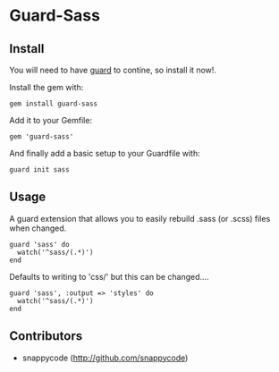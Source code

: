 # Guard-Sass

## Install

You will need to have [guard](http://github.com/guard/guard) to contine, so install it now!.

Install the gem with:

    gem install guard-sass

Add it to your Gemfile:

    gem 'guard-sass'

And finally add a basic setup to your Guardfile with:

    guard init sass


## Usage

A guard extension that allows you to easily rebuild .sass (or .scss) files when changed.

    guard 'sass' do
      watch('^sass/(.*)')
    end

Defaults to writing to 'css/' but this can be changed....

    guard 'sass', :output => 'styles' do
      watch('^sass/(.*)')
    end


## Contributors

- snappycode (http://github.com/snappycode)